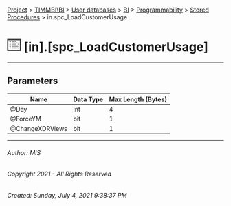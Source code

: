 #### 

[Project](../../../../../index.md) > [TIMMBI\\BI](../../../../index.md) > [User databases](../../../index.md) > [BI](../../index.md) > [Programmability](../index.md) > [Stored Procedures](Stored_Procedures.md) > in.spc_LoadCustomerUsage

# ![Stored Procedures](../../../../../Images/StoredProcedure32.png) [in].[spc_LoadCustomerUsage]

---

## <a name="#parameters"></a>Parameters

| Name | Data Type | Max Length (Bytes) |
|---|---|---|
| @Day | int | 4 |
| @ForceYM | bit | 1 |
| @ChangeXDRViews | bit | 1 |


---

###### Author:  MIS

###### Copyright 2021 - All Rights Reserved

###### Created: Sunday, July 4, 2021 9:38:37 PM

